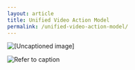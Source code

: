```yaml
---
layout: article
title: Unified Video Action Model
permalink: /unified-video-action-model/
---
```





![[Uncaptioned image]](../_pages/assetsx1-20250406234539270.png)





![Refer to caption](../_pages/assetsx2-20250406234550645.png)